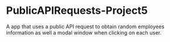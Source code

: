 # PublicAPIRequests-Project5
A app that uses a public API request to obtain random employees information as well a modal window when clicking on each user.
